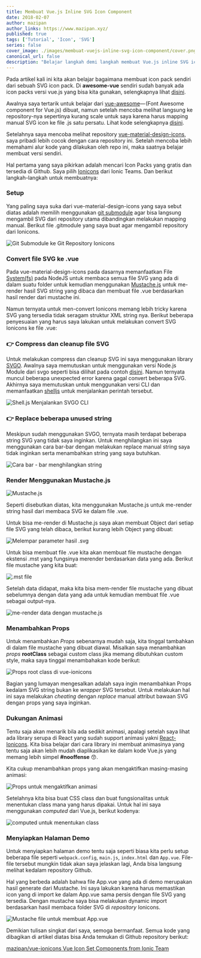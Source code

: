 ```yaml
---
title: Membuat Vue.js Inline SVG Icon Component
date: 2018-02-07
author: mazipan
author_links: https://www.mazipan.xyz/
published: true
tags: ['Tutorial', 'Icon', 'SVG']
series: false
cover_image: ./images/membuat-vuejs-inline-svg-icon-component/cover.png
canonical_url: false
description: "Belajar langkah demi langkah membuat Vue.js inline SVG icon component"
---
```


Pada artikel kali ini kita akan belajar bagaimana membuat icon pack sendiri dari sebuah SVG icon pack. Di **awesome-vue** sendiri sudah banyak ada icon packs versi vue.js yang bisa kita gunakan, selengkapnya lihat [disini](https://github.com/vuejs/awesome-vue#icons).

Awalnya saya tertarik untuk belajar dari [vue-awesome](https://github.com/Justineo/vue-awesome)— (Font Awesome component for Vue.js) dibuat, namun setelah mencoba melihat langsung ke repository-nya sepertinya kurang scale untuk saya karena harus mapping manual SVG icon ke file .js satu persatu. Lihat kode selengkapnya [disini](https://github.com/vuejs/awesome-vue#icons).

Setelahnya saya mencoba melihat repository [vue-material-design-icons](https://gitlab.com/robcresswell/vue-material-design-icons), saya pribadi lebih cocok dengan cara repository ini. Setelah mencoba lebih memahami alur kode yang dilakukan oleh repo ini, maka saatnya belajar membuat versi sendiri.

Hal pertama yang saya pikirkan adalah mencari Icon Packs yang gratis dan tersedia di Github. Saya pilih [Ionicons](https://github.com/ionic-team/ionicons) dari Ionic Teams. Dan berikut langkah-langkah untuk membuatnya:

### Setup

Yang paling saya suka dari vue-material-design-icons yang saya sebut diatas adalah memilih menggunakan [git submodule](https://git-scm.com/docs/git-submodule) agar bisa langsung mengambil SVG dari repository utama dibandingkan melakukan mapping manual. Berikut file .gitmodule yang saya buat agar mengambil repository dari Ionicons.

![Git Submodule ke Git Repository Ionicons](./images/membuat-vuejs-inline-svg-icon-component/01.png)

### Convert file SVG ke .vue

Pada vue-material-design-icons pada dasarnya memanfaatkan File [System(fs)](https://nodejs.org/api/fs.html) pada NodeJS untuk membaca semua file SVG yang ada di dalam suatu folder untuk kemudian menggunakan [Mustache.js](https://github.com/janl/mustache.js/) untuk me-render hasil SVG string yang dibaca dan membuat file .vue berdasarkan hasil render dari mustache ini.

Namun ternyata untuk men-convert Ionicons memang lebih tricky karena SVG yang tersedia tidak seragam struktur XML string nya. Berikut beberapa penyesuaian yang harus saya lakukan untuk melakukan convert SVG Ionicons ke file .vue:

### 👉 Compress dan cleanup file SVG

Untuk melakukan compress dan cleanup SVG ini saya menggunakan library [SVGO](https://github.com/svg/svgo). Awalnya saya memutuskan untuk menggunakan versi Node.js Module dari svgo seperti bisa dilihat pada contoh [disini](https://github.com/svg/svgo/blob/master/examples/test.js). Namun ternyata muncul beberapa unexpected error karena gagal convert beberapa SVG. Akhirnya saya memutuskan untuk menggunakan versi CLI dan memanfaatkan [shelljs](https://github.com/shelljs/shelljs) untuk menjalankan perintah tersebut.

![Shell.js Menjalankan SVGO CLI](./images/membuat-vuejs-inline-svg-icon-component/02.png)

### 👉 Replace beberapa unused string

Meskipun sudah menggunakan SVGO, ternyata masih terdapat beberapa string SVG yang tidak saya inginkan. Untuk menghilangkan ini saya menggunakan cara bar-bar dengan melakukan replace manual string saya tidak inginkan serta menambahkan string yang saya butuhkan.

![Cara bar - bar menghilangkan string](./images/membuat-vuejs-inline-svg-icon-component/03.png)

### Render Menggunakan Mustache.js

![Mustache.js](./images/membuat-vuejs-inline-svg-icon-component/04.gif)

Seperti disebutkan diatas, kita menggunakan Mustache.js untuk me-render string hasil dari membaca SVG ke dalam file .vue.

Untuk bisa me-render di Mustache.js saya akan membuat Object dari setiap file SVG yang telah dibaca, berikut kurang lebih Object yang dibuat:

![Melempar parameter hasil .svg](./images/membuat-vuejs-inline-svg-icon-component/05.png)

Untuk bisa membuat file .vue kita akan membuat file mustache dengan ekstensi .mst yang fungsinya merender berdasarkan data yang ada. Berikut file mustache yang kita buat:

![.mst file](./images/membuat-vuejs-inline-svg-icon-component/06.png)

Setelah data didapat, maka kita bisa mem-render file mustache yang dibuat sebelumnya dengan data yang ada untuk kemudian membuat file .vue sebagai output-nya.

![me-render data dengan mustache.js](./images/membuat-vuejs-inline-svg-icon-component/07.png)

### Menambahkan Props

Untuk menambahkan *Props* sebenarnya mudah saja, kita tinggal tambahkan di dalam file mustache yang dibuat diawal. Misalkan saya menambahkan *props* **rootClass** sebagai custom class jika memang dibutuhkan custom style, maka saya tinggal menambahakan kode berikut:

![Props root class di vue-ionicons](./images/membuat-vuejs-inline-svg-icon-component/08.png)

Bagian yang lumayan mengesalkan adalah saya ingin menambahkan Props kedalam SVG string bukan ke *wrapper* SVG tersebut. Untuk melakukan hal ini saya melakukan *cheating* dengan *replace* manual attribut bawaan SVG dengan props yang saya inginkan.

### Dukungan Animasi

Tentu saja akan menarik bila ada sedikit animasi, apalagi setelah saya lihat ada library serupa di React yang sudah support animasi yakni [React-Ionicons](https://zamarrowski.github.io/react-ionicons/). Kita bisa belajar dari cara library ini membuat animasinya yang tentu saja akan lebih mudah diaplikasikan ke dalam kode Vue.js yang memang lebih simpel **#nooffense** 😙.

Kita cukup menambahkan props yang akan mengaktifkan masing-masing animasi:

![Props untuk mengaktifkan animasi](./images/membuat-vuejs-inline-svg-icon-component/09.png)

Setelahnya kita bisa buat CSS class dan buat fungsionalitas untuk menentukan class mana yang harus dipakai. Untuk hal ini saya menggunakan *computed* dari Vue.js, berikut kodenya:

![computed untuk menentukan class](./images/membuat-vuejs-inline-svg-icon-component/11.png)

### Menyiapkan Halaman Demo

Untuk menyiapkan halaman demo tentu saja seperti biasa kita perlu setup beberapa file seperti `webpack.config`, `main.js`, `index.html` dan `App.vue`. File-file tersebut mungkin tidak akan saya jelaskan lagi, Anda bisa langsung melihat kedalam repository Github.

Hal yang berbeda adalah bahwa file App.vue yang ada di demo merupakan hasil generate dari Mustache. Ini saya lakukan karena harus memastikan icon yang di import ke dalam App.vue sama persis dengan file SVG yang tersedia. Dengan mustache saya bisa melakukan dynamic import berdasarkan hasil membaca folder SVG di *repository* Ionicons.

![Mustache file untuk membuat App.vue](./images/membuat-vuejs-inline-svg-icon-component/10.png)

Demikian tulisan singkat dari saya, semoga bermanfaat. Semua kode yang dibagikan di artikel diatas bisa Anda temukan di Github repository berikut:

[mazipan/vue-ionicons Vue Icon Set Components from Ionic Team](https://github.com/mazipan/vue-ionicons)
